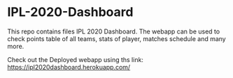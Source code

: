 # IPL-2020-Dashboard
This repo contains files IPL 2020 Dashboard. The webapp can be used to check points table of all teams, stats of player, matches schedule and many more. 


Check out the Deployed webapp using ths link: https://ipl2020dashboard.herokuapp.com/

